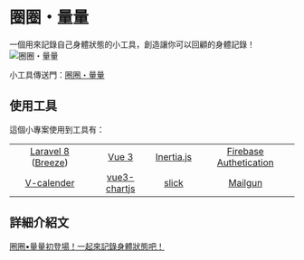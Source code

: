 # 圈圈・量量
一個用來記錄自己身體狀態的小工具，創造讓你可以回顧的身體記錄！
![圈圈・量量](https://chanchandev.s3.ap-northeast-2.amazonaws.com/blogs/chanchanweight-intro/chanchanweight.png)

小工具傳送門：[圈圈・量量](https://weight.chanchandev.com)

## 使用工具
這個小專案使用到工具有：

|                    |            |            |                        |
| :----------------: | :--------: | :--------: | :--------------------: |
| [Laravel 8](https://laravel.com/docs/8.x) ([Breeze](https://laravel.com/docs/8.x/starter-kits#laravel-breeze)) |   [Vue 3](https://v3.vuejs.org/)    | [Inertia.js](https://inertiajs.com/) | [Firebase Authetication](https://firebase.google.com/products/auth) |
|     [V-calender](https://vcalendar.io/)     | [vue3-chartjs](https://github.com/J-T-McC/vue3-chartjs) |  [slick](https://kenwheeler.github.io/slick/)|   [Mailgun](https://www.mailgun.com/)            |

## 詳細介紹文
[圈圈•量量初登場！一起來記錄身體狀態吧！](https://chanchandev.com/side-project/chanchanweight-intro/1130968268)

